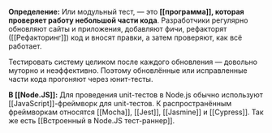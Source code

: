 **Определение:**
Или модульный тест, — это **[[программа]], которая проверяет работу небольшой части кода**. Разработчики регулярно обновляют сайты и приложения, добавляют фичи, рефакторят ([[Рефакторинг]]) код и вносят правки, а затем проверяют, как всё работает.

Тестировать систему целиком после каждого обновления — довольно муторно и неэффективно. Поэтому обновлённые или исправленные части кода прогоняют через юнит-тесты.

**В [[Node.JS]]:**
Для проведения unit-тестов в Node.js обычно используют [[JavaScript]]-фреймворк для unit-тестов. К распространённым фреймворкам относятся [[Mocha]], [[Jest]], [[Jasmine]] и [[Cypress]]. Так же есть [[Встроенный в Node.JS тест-раннер]].